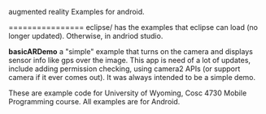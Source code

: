 augmented reality Examples for android.

================
eclipse/ has the examples that eclipse can load (no longer updated).  Otherwise, in andriod studio.

<b>basicARDemo</b> a "simple" example that turns on the camera and displays sensor info like gps over the image.  This app is need of a lot of updates, include adding permission checking, using camera2 APIs (or support camera if it ever comes out).  It was always intended to be a simple demo.
     


These are example code for University of Wyoming, Cosc 4730 Mobile Programming course. All examples are for Android.
